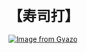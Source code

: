 # 【寿司打】 #

[![Image from Gyazo](https://i.gyazo.com/fb92610d683f08d955246e16a3ddf075.jpg)](https://gyazo.com/fb92610d683f08d955246e16a3ddf075)

